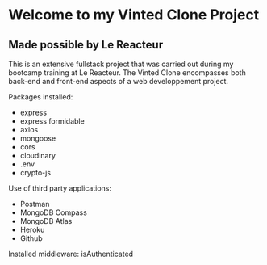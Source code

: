 # Welcome to my **Vinted Clone Project**
## Made possible by Le Reacteur

This is an extensive fullstack project that was carried out during my bootcamp training at Le Reacteur.
The Vinted Clone encompasses both back-end and front-end aspects of a web developpement project. 

Packages installed: 
- express
- express formidable
- axios
- mongoose
- cors
- cloudinary
- .env
- crypto-js

Use of third party applications:
- Postman
- MongoDB Compass
- MongoDB Atlas
- Heroku
- Github

Installed middleware: isAuthenticated





